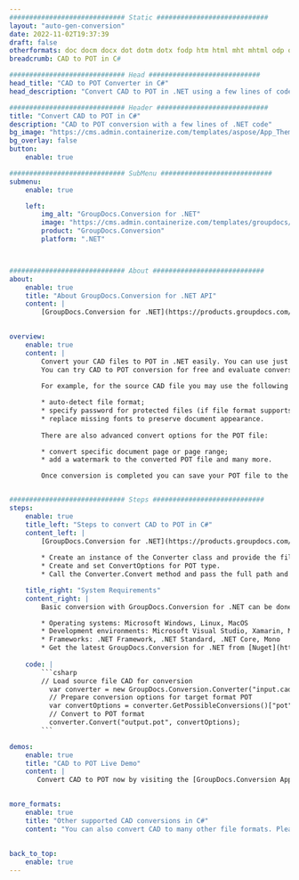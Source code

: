 ```yaml
---
############################# Static ############################
layout: "auto-gen-conversion"
date: 2022-11-02T19:37:39
draft: false
otherformats: doc docm docx dot dotm dotx fodp htm html mht mhtml odp odt otp pot potm potx pps ppsm ppsx ppt pptm pptx rtf
breadcrumb: CAD to POT in C#

############################# Head ############################
head_title: "CAD to POT Converter in C#"
head_description: "Convert CAD to POT in .NET using a few lines of code. Use the GroupDocs Document Conversion API to convert over 160 file formats."

############################# Header ############################
title: "Convert CAD to POT in C#"
description: "CAD to POT conversion with a few lines of .NET code"
bg_image: "https://cms.admin.containerize.com/templates/aspose/App_Themes/V3/images/bg/header1.png"
bg_overlay: false
button:
    enable: true

############################# SubMenu ############################
submenu:
    enable: true

    left:
        img_alt: "GroupDocs.Conversion for .NET"
        image: "https://cms.admin.containerize.com/templates/groupdocs/images/product-logos/90x90-noborder/groupdocs-conversion-net.png"
        product: "GroupDocs.Conversion"
        platform: ".NET"



############################# About ############################
about:
    enable: true
    title: "About GroupDocs.Conversion for .NET API"
    content: |
        [GroupDocs.Conversion for .NET](https://products.groupdocs.com/conversion/net/) can be used to convert Microsoft Word, Excel, PowerPoint, PDF, Visio and other formats. GroupDocs.Conversion is a standalone API that is suitable for back-end and internal systems where high performance is required. It does not depend on any software such as Microsoft or Open Office.
    

overview:
    enable: true
    content: |
        Convert your CAD files to POT in .NET easily. You can use just a couple of C# code lines in any platform of your choice like - Windows, Linux, macOS.
        You can try CAD to POT conversion for free and evaluate conversion results quality.  Along with simple file conversion scenarios you can try more advanced options for loading source CAD file and for saving output POT result. 
        
        For example, for the source CAD file you may use the following load options:

        * auto-detect file format;
        * specify password for protected files (if file format supports it);
        * replace missing fonts to preserve document appearance.
        
        There are also advanced convert options for the POT file:

        * convert specific document page or page range;
        * add a watermark to the converted POT file and many more.

        Once conversion is completed you can save your POT file to the local file path or any third-party storage like FTP, Amazon S3, Google Drive, Dropbox etc. Please note - to convert CAD to POT there is no need for any additional software installed - like MS Office, Open Office, Adobe Acrobat Reader etc.


############################# Steps ############################
steps:
    enable: true
    title_left: "Steps to convert CAD to POT in C#"
    content_left: |
        [GroupDocs.Conversion for .NET](https://products.groupdocs.com/conversion/net/) makes it easy for developers to convert a CAD file to POT with a few lines of code.
        
        * Create an instance of the Converter class and provide the file CAD with the full path
        * Create and set ConvertOptions for POT type.
        * Call the Converter.Convert method and pass the full path and format (POT) as a parameter

    title_right: "System Requirements"
    content_right: |
        Basic conversion with GroupDocs.Conversion for .NET can be done in just a few simple steps. Our APIs are supported on all major platforms and operating systems. Before executing the code below, make sure you have the following prerequisites installed on your system.

        * Operating systems: Microsoft Windows, Linux, MacOS
        * Development environments: Microsoft Visual Studio, Xamarin, MonoDevelop
        * Frameworks: .NET Framework, .NET Standard, .NET Core, Mono
        * Get the latest GroupDocs.Conversion for .NET from [Nuget](https://www.nuget.org/packages/groupdocs.conversion)
         
    code: |
        ```csharp    
        // Load source file CAD for conversion
          var converter = new GroupDocs.Conversion.Converter("input.cad");
          // Prepare conversion options for target format POT
          var convertOptions = converter.GetPossibleConversions()["pot"].ConvertOptions;
          // Convert to POT format
          converter.Convert("output.pot", convertOptions);
        ```

demos:
    enable: true
    title: "CAD to POT Live Demo"
    content: |
       Convert CAD to POT now by visiting the [GroupDocs.Conversion App](https://products.groupdocs.app/conversion/family) website. Online demo has the following advantages
          

more_formats:
    enable: true
    title: "Other supported CAD conversions in C#"
    content: "You can also convert CAD to many other file formats. Please see the list below."
       
       
back_to_top:
    enable: true
---
```

